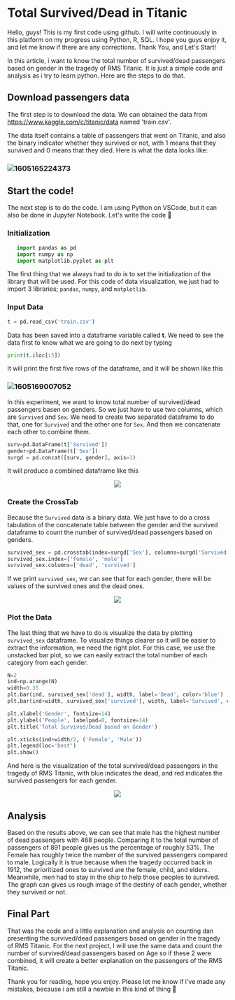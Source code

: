 # Total Survived/Dead in Titanic

Hello, guys! This is my first code using github. I will write continuously in this platform on my progress using Python, R, SQL.
I hope you guys enjoy it, and let me know if there are any corrections. Thank You, and Let's Start!

In this article, i want to know the total number of survived/dead passengers based on gender in the tragedy of RMS Titanic.
It is just a simple code and analysis as i try to learn python.
Here are the steps to do that.

## Download passengers data

The first step is to download the data. We can obtained the data from https://www.kaggle.com/c/titanic/data named 'train.csv'. 

The data itself contains a table of passengers that went on Titanic, and also the binary indicator whether they survived or not, with 1 means that they survived and 0 means that they died.
Here is what the data looks like:

### ![1605165224373](https://user-images.githubusercontent.com/72293844/98908313-d0480b00-24f2-11eb-8c04-361b650d786d.jpg)

## Start the code!

The next step is to do the code. I am using Python on VSCode, but it can also be done in Jupyter Notebook. Let's write the code :muscle:

   ### Initialization
   ```python
      import pandas as pd
      import numpy as np
      import matplotlib.pyplot as plt
   ```
   The first thing that we always had to do is to set the initialization of the library that will be used. For this code of data visualization, we just had to import 3 libraries; `pandas`, `numpy`, and  `matplotlib`. 
   
   ### Input Data
   ```python
   t = pd.read_csv('train.csv')
   ```
   Data has been saved into a dataframe variable called **t**. We need to see the data first to know what we are going to do next by typing
   ```python
   print(t.iloc[:5])
   ```
   It will print the first five rows of the dataframe, and it will be shown like this
   ### ![1605169007052](https://user-images.githubusercontent.com/72293844/98914688-83b4fd80-24fb-11eb-88c0-a3ddf8bc6287.jpg)
   
   In this experiment, we want to know total number of survived/dead passengers basen on genders. So we just have to use two columns, which are `Survived` and `Sex`.      We need to create two separated dataframe to do that, one for `Survived` and the other one for `Sex`. And then we concatenate each other to combine them.
   
   ```python
   surv=pd.DataFrame(t['Survived'])
   gender=pd.DataFrame(t['Sex'])
   surgd = pd.concat([surv, gender], axis=1)
   ```
   It will produce a combined dataframe like this
   <p align="center">
      <img src = "https://user-images.githubusercontent.com/72293844/98914725-90d1ec80-24fb-11eb-8608-db274fdef965.jpg" />
   </p>
   
   ### Create the CrossTab
   Because the `Survived` data is a binary data. We just have to do a cross tabulation of the concatenate table between the gender and the survived dataframe to count the number of survived/dead passengers based on genders.
   ```python
   survived_sex = pd.crosstab(index=surgd['Sex'], columns=surgd['Survived'])
   survived_sex.index=['female', 'male']
   survived_sex.columns=['dead', 'survived']
   ```
   If we print `survived_sex`, we can see that for each gender, there will be values of the survived ones and the dead ones.
   <p align="center">
      <img src = "https://user-images.githubusercontent.com/72293844/98915466-86fcb900-24fc-11eb-8454-d005c4a8df83.jpg" />
   </p>
   
   ### Plot the Data
   The last thing that we have to do is visualize the data by plotting `survived_sex` dataframe. To visualize things clearer so it will be easier to extract the information, we need the right plot. For this case, we use the unstacked bar plot, so we can easily extract the total number of each category from each gender.
   ```python
   N=2
   ind=np.arange(N)
   width=0.35  
   plt.bar(ind, survived_sex['dead'], width, label='Dead', color='blue')
   plt.bar(ind+width, survived_sex['survived'], width, label='Survived', color='red')

   plt.xlabel('Gender', fontsize=14)
   plt.ylabel('People', labelpad=8, fontsize=14)
   plt.title('Total Survived/Dead based on Gender')

   plt.xticks(ind+width/2, ('Female', 'Male'))
   plt.legend(loc='best')
   plt.show()
   ```
   And here is the visualization of the total survived/dead passengers in the tragedy of RMS Titanic, with blue indicates the dead, and red indicates the survived passengers for each gender.
   <p align="center">
      <img src = "https://user-images.githubusercontent.com/72293844/98917704-48b4c900-24ff-11eb-882a-3e34d1bceb6e.jpg" />
   </p>
   
## Analysis
Based on the results above, we can see that male has the highest number of dead passengers with 468 people. Comparing it to the total number of passengers of 891 people gives us the percentage of roughly 53%. The Female has roughly twice the number of the survived passengers compared to male. Logically it is true because when the tragedy occurred back in 1912, the prioritized ones to survived are the female, child, and elders. Meanwhile, men had to stay in the ship to help those peoples to survived. The graph can gives us rough image of the destiny of each gender, whether they survived or not.

## Final Part
That was the code and a little explanation and analysis on counting dan presenting the survived/dead passengers based on gender in the tragedy of RMS Titanic. For the next project, I will use the same data and count the number of survived/dead passengers based on Age so if these 2 were combined, it will create a better explanation on the passengers of the RMS Titanic.

Thank you for reading, hope you enjoy. Please let me know if i've made any mistakes, because i am still a newbie in this kind of thing :pray:

   
